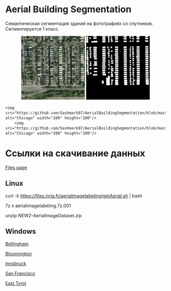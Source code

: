 # Aerial Building Segmentation
Семантическая сегментация зданий на фотографиях со спутников. Сегментируется 1 класс.
<p align="center">
	<img src="https://github.com/Sashmark97/AerialBuildingSegmentation/blob/master/img/chi1.jpg" alt="Chicago" width="200" height="200"/>
		<img src="https://github.com/Sashmark97/AerialBuildingSegmentation/blob/master/img/chi2.jpg" alt="Chicago_mask" width="200" height="200"/>

	<img src="https://github.com/Sashmark97/AerialBuildingSegmentation/blob/master/img/vie1.jpg" alt="Chicago" width="200" height="200"/>
		<img src="https://github.com/Sashmark97/AerialBuildingSegmentation/blob/master/img/vie2.jpg" alt="Chicago" width="200" height="200"/>
</p>

# Ссылки на скачивание данных

[Files page](https://project.inria.fr/aerialimagelabeling/files/)

## Linux
curl -k https://files.inria.fr/aerialimagelabeling/getAerial.sh | bash

7z x aerialimagelabeling.7z.001

unzip NEW2-AerialImageDataset.zip

## Windows

[Bellingham](https://files.inria.fr/aerialimagelabeling/aerialimagelabeling.7z.001)

[Bloomington](https://files.inria.fr/aerialimagelabeling/aerialimagelabeling.7z.002)

[Innsbruck](https://files.inria.fr/aerialimagelabeling/aerialimagelabeling.7z.003)

[San Francisco](https://files.inria.fr/aerialimagelabeling/aerialimagelabeling.7z.004)

[East Tyrol](https://files.inria.fr/aerialimagelabeling/aerialimagelabeling.7z.005)

